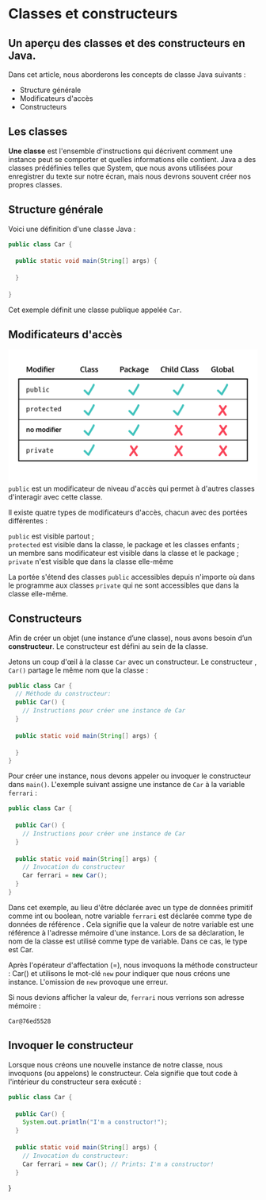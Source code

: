 # Classes et constructeurs
## Un aperçu des classes et des constructeurs en Java.

Dans cet article, nous aborderons les concepts de classe Java suivants :

- Structure générale 
- Modificateurs d'accès
- Constructeurs

## Les classes
 
**Une classe** est l'ensemble d'instructions qui décrivent comment une instance peut se comporter et quelles informations elle contient. Java a des classes prédéfinies telles que System, que nous avons utilisées pour enregistrer du texte sur notre écran, mais nous devrons souvent créer nos propres classes.

## Structure générale

Voici une définition d'une classe Java :

```java
public class Car {

  public static void main(String[] args) {

  }

}
```

Cet exemple définit une classe publique appelée `Car`.

## Modificateurs d'accès
![Différentes portée](../Images/access-modifiers-chart.png)
`public` est un modificateur de niveau d'accès qui permet à d'autres classes d'interagir avec cette classe.

Il existe quatre types de modificateurs d'accès, chacun avec des portées différentes :

`public` est visible partout ;  
`protected` est visible dans la classe, le package et les classes enfants ;  
un membre sans modificateur est visible dans la classe et le package ;  
`private` n'est visible que dans la classe elle-même

La portée s'étend des classes `public` accessibles depuis n'importe où dans le programme aux classes `private` qui ne sont accessibles que dans la classe elle-même.

## Constructeurs

Afin de créer un objet (une instance d’une classe), nous avons besoin d’un **constructeur**. Le constructeur est défini au sein de la classe.

Jetons un coup d'œil à la classe `Car` avec un constructeur. Le constructeur , `Car()` partage le même nom que la classe :

```java
public class Car {
  // Méthode du constructeur:
  public Car() {
    // Instructions pour créer une instance de Car
  }  

  public static void main(String[] args) {

  }
}
```

Pour créer une instance, nous devons appeler ou invoquer le constructeur dans `main()`. L'exemple suivant assigne une instance de `Car` à la variable `ferrari` :

```java
public class Car {

  public Car() {
    // Instructions pour créer une instance de Car
  }
 
  public static void main(String[] args) {
    // Invocation du constructeur
    Car ferrari = new Car(); 
  }
}
```

Dans cet exemple, au lieu d'être déclarée avec un type de données primitif comme int ou boolean, notre variable `ferrari` est déclarée comme type de données de référence . Cela signifie que la valeur de notre variable est une référence à l'adresse mémoire d'une instance. Lors de sa déclaration, le nom de la classe est utilisé comme type de variable. Dans ce cas, le type est Car.

Après l'opérateur d'affectation (=), nous invoquons la méthode constructeur : Car() et utilisons le mot-clé `new` pour indiquer que nous créons une instance. L'omission de `new` provoque une erreur.

Si nous devions afficher la valeur de, `ferrari` nous verrions son adresse mémoire :

```
Car@76ed5528
```

## Invoquer le constructeur

Lorsque nous créons une nouvelle instance de notre classe, nous invoquons (ou appelons) le constructeur. Cela signifie que tout code à l'intérieur du constructeur sera exécuté :

```java
public class Car {

  public Car() {
    System.out.println("I'm a constructor!");
  }
 
  public static void main(String[] args) {
    // Invocation du constructeur:
    Car ferrari = new Car(); // Prints: I'm a constructor! 
  }
```
}
